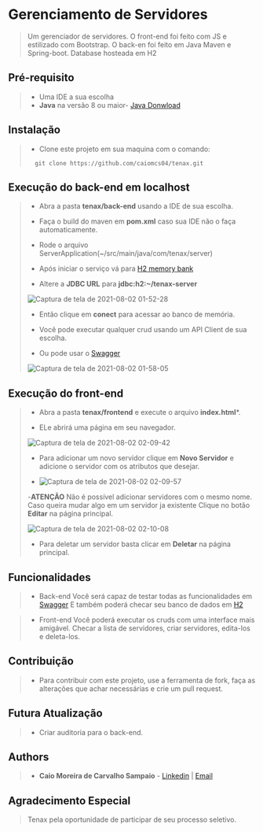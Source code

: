 # Gerenciamento de Servidores

> Um gerenciador de servidores. O front-end foi feito com JS e estilizado com Bootstrap.
>  O back-en foi feito em Java Maven e Spring-boot. Database hosteada em H2

## Pré-requisito

> - Uma IDE a sua escolha
> - **Java** na versão 8 ou maior- [Java Donwload](https://www.java.com)

## Instalação

> - Clone este projeto em sua maquina com o comando:
> ```
> 	git clone https://github.com/caiomcs04/tenax.git
> ```

## Execução do back-end em localhost

> - Abra a pasta **tenax/back-end** usando a IDE de sua escolha.
>
> - Faça o build do maven em **pom.xml** caso sua IDE não o faça automaticamente.
>
> - Rode o arquivo ServerApplication(~/src/main/java/com/tenax/server)
>
> - Após iniciar o serviço vá para [H2 memory bank](http://localhost:8088/h2)
>
> - Altere a **JDBC URL** para **jdbc:h2:~/tenax-server**
>
> ![Captura de tela de 2021-08-02 01-52-28](https://user-images.githubusercontent.com/66964367/127806082-16079875-9cbc-4348-b658-5a2885d9230f.png)
>
> - Então clique em **conect** para acessar ao banco de memória.
>
> - Você pode executar qualquer crud usando um API Client de sua escolha.
>
> - Ou pode usar o [Swagger](http://localhost:8088/swagger-ui.html#/)
> 
> ![Captura de tela de 2021-08-02 01-58-05](https://user-images.githubusercontent.com/66964367/127806343-0dbf176f-fc3e-4836-89cb-d64fc2e4bd90.png)

## Execução do front-end

>  - Abra a pasta **tenax/frontend** e execute o arquivo **index.html***.
>  
>  - ELe abrirá uma página em seu navegador.
>  
>  ![Captura de tela de 2021-08-02 02-09-42](https://user-images.githubusercontent.com/66964367/127807219-3f5516a9-e7b3-4267-81df-1588c0b6bc8c.png)
>  
>  - Para adicionar um novo servidor clique em **Novo Servidor** e adicione o servidor com os atributos que desejar.
>  
>  - ![Captura de tela de 2021-08-02 02-09-57](https://user-images.githubusercontent.com/66964367/127807345-26a71467-c1b5-491f-b101-90d856d4fd82.png)
>  
>  -**ATENÇÃO** Não é possível adicionar servidores com o mesmo nome.
>   Caso queira mudar algo em um servidor ja existente Clique no botão **Editar** na página principal.
>   
>   ![Captura de tela de 2021-08-02 02-10-08](https://user-images.githubusercontent.com/66964367/127807489-90b7ead0-a778-4561-ba50-7e943f74f56a.png)
>   
>   - Para deletar um servidor basta clicar em **Deletar** na página principal.


## Funcionalidades

> - Back-end
> Você será capaz de testar todas as funcionalidades em [Swagger](http://localhost:8085/swagger-ui.html#/) 
> E também poderá checar seu banco de dados em [H2](http://localhost:8085/h2)

> - Front-end
> Você poderá executar os cruds com uma interface mais amigável.
> Checar a lista de servidores, criar servidores, edita-los e deleta-los.

## Contribuição

> - Para contribuir com este projeto, use a ferramenta de fork, faça as alterações que achar necessárias e crie um pull request.

## Futura Atualização

> - Criar auditoria para o back-end.

## Authors

> - **Caio Moreira de Carvalho Sampaio** - [Linkedin](https://www.linkedin.com/in/caio-sampaio-b02a3669/) | [Email](caio6c@yahoo.com.br)

## Agradecimento Especial 

> Tenax pela oportunidade de participar de seu processo seletivo.
